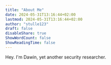 ```yaml
---
title: "About Me"
date: 2024-05-31T13:16:44+02:00
lastmod: 2024-05-31T13:16:44+02:00
author: "stulle123"
draft: false
disableShare: true
ShowWordCount: false
ShowReadingTime: false
---
```


Hey. I'm Dawin, yet another security researcher.